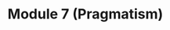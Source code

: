 ---
layout: default
title: Module 7 (Pragmatism)
parent: Class Prep
ref: "class-prep#module-7-pragmatism"
---